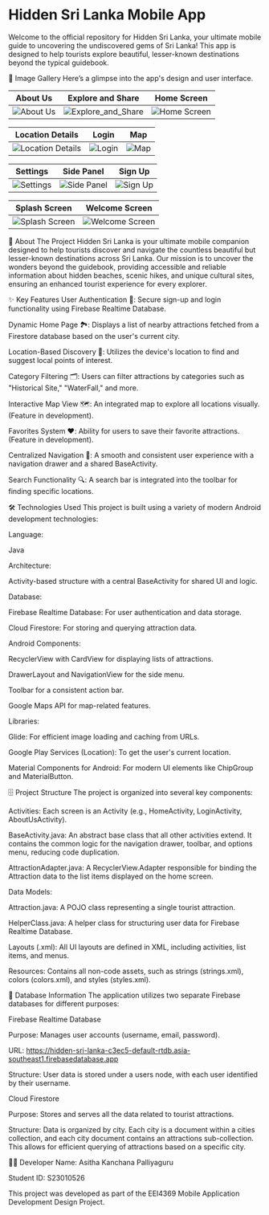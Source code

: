 # Hidden Sri Lanka Mobile App
Welcome to the official repository for Hidden Sri Lanka, your ultimate mobile guide to uncovering the undiscovered gems of Sri Lanka! This app is designed to help tourists explore beautiful, lesser-known destinations beyond the typical guidebook.

🎨 Image Gallery
Here’s a glimpse into the app's design and user interface.

| About Us         | Explore and Share          | Home Screen                    |
|------------------|---------------------------|-------------------------------|
| ![About Us](img-Markdown/About_Us.png) | ![Explore_and_Share](img-Markdown/Explor_and_Shere.png) | ![Home Screen](img-Markdown/Hidden_Sri_Lanka_home_screen.png) |

| Location Details         | Login           | Map                       |
|-------------------------|-----------------|---------------------------|
| ![Location Details](img-Markdown/Location_Details.png) | ![Login](img-Markdown/Login.png) | ![Map](img-Markdown/map.png) |

| Settings          | Side Panel           | Sign Up                   |
|-------------------|---------------------|---------------------------|
| ![Settings](img-Markdown/Setings.png) | ![Side Panel](img-Markdown/sidePanel.png) | ![Sign Up](img-Markdown/SinUp.png) |

| Splash Screen           | Welcome Screen          |
|------------------------|------------------------|
| ![Splash Screen](img-Markdown/Splash_Screen.png) | ![Welcome Screen](img-Markdown/Welcome.png) |


🎯 About The Project
Hidden Sri Lanka is your ultimate mobile companion designed to help tourists discover and navigate the countless beautiful but lesser-known destinations across Sri Lanka. Our mission is to uncover the wonders beyond the guidebook, providing accessible and reliable information about hidden beaches, scenic hikes, and unique cultural sites, ensuring an enhanced tourist experience for every explorer.

✨ Key Features
User Authentication 🔑: Secure sign-up and login functionality using Firebase Realtime Database.

Dynamic Home Page 🏞️: Displays a list of nearby attractions fetched from a Firestore database based on the user's current city.

Location-Based Discovery 📍: Utilizes the device's location to find and suggest local points of interest.

Category Filtering 🗂️: Users can filter attractions by categories such as "Historical Site," "WaterFall," and more.

Interactive Map View 🗺️: An integrated map to explore all locations visually. (Feature in development).

Favorites System ❤️: Ability for users to save their favorite attractions. (Feature in development).

Centralized Navigation 🧭: A smooth and consistent user experience with a navigation drawer and a shared BaseActivity.

Search Functionality 🔍: A search bar is integrated into the toolbar for finding specific locations.

🛠️ Technologies Used
This project is built using a variety of modern Android development technologies:

Language:

Java

Architecture:

Activity-based structure with a central BaseActivity for shared UI and logic.

Database:

Firebase Realtime Database: For user authentication and data storage.

Cloud Firestore: For storing and querying attraction data.

Android Components:

RecyclerView with CardView for displaying lists of attractions.

DrawerLayout and NavigationView for the side menu.

Toolbar for a consistent action bar.

Google Maps API for map-related features.

Libraries:

Glide: For efficient image loading and caching from URLs.

Google Play Services (Location): To get the user's current location.

Material Components for Android: For modern UI elements like ChipGroup and MaterialButton.

🗄️ Project Structure
The project is organized into several key components:

Activities: Each screen is an Activity (e.g., HomeActivity, LoginActivity, AboutUsActivity).

BaseActivity.java: An abstract base class that all other activities extend. It contains the common logic for the navigation drawer, toolbar, and options menu, reducing code duplication.

AttractionAdapter.java: A RecyclerView.Adapter responsible for binding the Attraction data to the list items displayed on the home screen.

Data Models:

Attraction.java: A POJO class representing a single tourist attraction.

HelperClass.java: A helper class for structuring user data for Firebase Realtime Database.

Layouts (.xml): All UI layouts are defined in XML, including activities, list items, and menus.

Resources: Contains all non-code assets, such as strings (strings.xml), colors (colors.xml), and styles (styles.xml).

💾 Database Information
The application utilizes two separate Firebase databases for different purposes:

Firebase Realtime Database

Purpose: Manages user accounts (username, email, password).

URL: https://hidden-sri-lanka-c3ec5-default-rtdb.asia-southeast1.firebasedatabase.app

Structure: User data is stored under a users node, with each user identified by their username.

Cloud Firestore

Purpose: Stores and serves all the data related to tourist attractions.

Structure: Data is organized by city. Each city is a document within a cities collection, and each city document contains an attractions sub-collection. This allows for efficient querying of attractions based on a specific city.

👨‍💻 Developer
Name: Asitha Kanchana Palliyaguru

Student ID: S23010526

This project was developed as part of the EEI4369 Mobile Application Development Design Project.